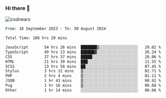 ### Hi there 👋


![codrwars](https://www.codewars.com/users/rsschool_c9af20f58c35c696/badges/micro) 

<!--START_SECTION:waka-->

```txt
From: 18 September 2023 - To: 30 August 2024

Total Time: 186 hrs 20 mins

JavaScript       54 hrs 26 mins  ███████▒░░░░░░░░░░░░░░░░░   29.02 %
TypeScript       49 hrs 13 mins  ██████▓░░░░░░░░░░░░░░░░░░   26.24 %
CSS              37 hrs 37 mins  █████░░░░░░░░░░░░░░░░░░░░   20.06 %
HTML             21 hrs 39 mins  ███░░░░░░░░░░░░░░░░░░░░░░   11.55 %
SCSS             13 hrs 58 mins  ██░░░░░░░░░░░░░░░░░░░░░░░   07.45 %
Stylus           3 hrs 12 mins   ▒░░░░░░░░░░░░░░░░░░░░░░░░   01.71 %
PHP              2 hrs 4 mins    ▒░░░░░░░░░░░░░░░░░░░░░░░░   01.11 %
JSON             1 hr 43 mins    ▒░░░░░░░░░░░░░░░░░░░░░░░░   00.92 %
Pug              1 hr 16 mins    ▒░░░░░░░░░░░░░░░░░░░░░░░░   00.68 %
Other            1 hr 14 mins    ░░░░░░░░░░░░░░░░░░░░░░░░░   00.66 %
```

<!--END_SECTION:waka-->
